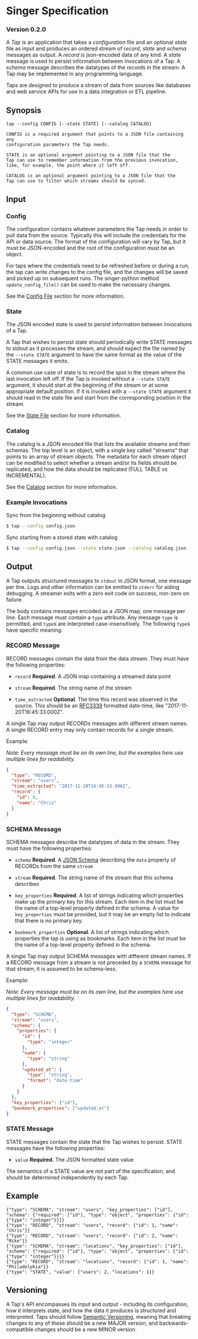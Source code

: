 # Singer Specification

### Version 0.2.0

A *Tap* is an application that takes a *configuration* file and an
optional *state* file as input and produces an ordered stream of *record*,
*state* and *schema* messages as output. A *record* is json-encoded data
of any kind. A *state* message is used to persist information between
invocations of a Tap. A *schema* message describes the datatypes of
the *record*s in the stream. A Tap may be implemented in any
programming language.

Taps are designed to produce a stream of data from sources like
databases and web service APIs for use in a data integration or ETL
pipeline.

## Synopsis

```
tap --config CONFIG [--state STATE] [--catalog CATALOG]

CONFIG is a required argument that points to a JSON file containing any
configuration parameters the Tap needs.

STATE is an optional argument pointing to a JSON file that the
Tap can use to remember information from the previous invocation,
like, for example, the point where it left off.

CATALOG is an optional argument pointing to a JSON file that the
Tap can use to filter which streams should be synced.

```

## Input

### Config

The configuration contains whatever parameters the Tap needs in order to
pull data from the source. Typically this will include the credentials for
the API or data source. The format of the configuration will vary by Tap,
but it must be JSON-encoded and the root of the configuration must be an
object.

For taps where the credentials need to be refreshed before or during a
run, the tap can write changes to the config file, and the changes will be
saved and picked up on subsequent runs. The singer-python method
`update_config_file()` can be used to make the necessary changes.

See the [Config File](CONFIG_AND_STATE.md#config-file) section for more
information.

### State

The JSON encoded state is used to persist information between invocations of a Tap.

A Tap that wishes to persist state should periodically write STATE
messages to stdout as it processes the stream, and should expect the file
named by the `--state STATE` argument to have the same format as the value
of the STATE messages it emits.

A common use case of state is to record the spot in the stream where the
last invocation left off. If the Tap is invoked without a `--state STATE`
argument, it should start at the beginning of the stream or at some
appropriate default position. If it is invoked with a `--state STATE`
argument it should read in the state file and start from the corresponding
position in the stream.

See the [State File](CONFIG_AND_STATE.md#state-file) section for more information.

### Catalog

The catalog is a JSON encoded file that lists the available streams and
their schemas. The top level is an object, with a single key called
"streams" that points to an array of stream objects. The metadata for each
stream object can be modified to select whether a stream and/or its fields
should be replicated, and how the data should be replicated (FULL TABLE vs
INCREMENTAL).

See the [Catalog](DISCOVERY_MODE.md#the-catalog) section for more information.

### Example Invocations

Sync from the beginning without catalog

```bash
$ tap --config config.json
```

Sync starting from a stored state with catalog

```bash
$ tap --config config.json --state state.json --catalog catalog.json
```

## Output

A Tap outputs structured messages to `stdout` in JSON format, one
message per line. Logs and other information can be emitted to `stderr`
for aiding debugging. A streamer exits with a zero exit code on success,
non-zero on failure.

The body contains messages encoded as a JSON map, one message per
line. Each message must contain a `type` attribute. Any message `type`
is permitted, and `type`s are interpreted case-insensitively. The
following `type`s have specific meaning:

### RECORD Message

RECORD messages contain the data from the data stream. They must have
the following properties:

 - `record` **Required**. A JSON map containing a streamed data point

 - `stream` **Required**. The string name of the stream

 - `time_extracted` **Optional**. The time this record was observed in the
   source. This should be an
   [RFC3339](https://www.ietf.org/rfc/rfc3339.txt) formatted date-time,
   like "2017-11-20T16:45:33.000Z".

A single Tap may output RECORDs messages with different stream
names.  A single RECORD entry may only contain records for a single
stream.

Example:

*Note: Every message must be on its own line, but the examples here use
 multiple lines for readability.*

```json
{
  "type": "RECORD",
  "stream": "users",
  "time_extracted": "2017-11-20T16:45:33.000Z",
  "record": {
    "id": 0,
    "name": "Chris"
  }
}
```

### SCHEMA Message

SCHEMA messages describe the datatypes of data in the stream. They
must have the following properties:

 - `schema` **Required**. A [JSON Schema] describing the
   `data` property of RECORDs from the same `stream`

 - `stream` **Required**. The string name of the stream that this
   schema describes

 - `key_properties` **Required**. A list of strings indicating which
   properties make up the primary key for this stream. Each item in the
   list must be the name of a top-level property defined in the schema. A
   value for `key_properties` must be provided, but it may be an empty
   list to indicate that there is no primary key.

 - `bookmark_properties` **Optional**. A list of strings indicating which
   properties the tap is using as bookmarks. Each item in the list must be
   the name of a top-level property defined in the schema.

A single Tap may output SCHEMA messages with different stream
names.  If a RECORD message from a stream is not preceded by a
`SCHEMA` message for that stream, it is assumed to be schema-less.

Example:

*Note: Every message must be on its own line, but the examples here use
 multiple lines for readability.*

```json
{
  "type": "SCHEMA",
  "stream": "users",
  "schema": {
    "properties": {
      "id": {
        "type": "integer"
      },
      "name": {
        "type": "string"
      },
      "updated_at": {
        "type": "string",
        "format": "date-time"
      }
    }
  },
  "key_properties": ["id"],
  "bookmark_properties": ["updated_at"]
}
```

### STATE Message

STATE messages contain the state that the Tap wishes to persist.
STATE messages have the following properties:


 - `value` **Required**. The JSON formatted state value

The semantics of a STATE value are not part of the specification,
and should be determined independently by each Tap.

## Example

```
{"type": "SCHEMA", "stream": "users", "key_properties": ["id"], "schema": {"required": ["id"], "type": "object", "properties": {"id": {"type": "integer"}}}}
{"type": "RECORD", "stream": "users", "record": {"id": 1, "name": "Chris"}}
{"type": "RECORD", "stream": "users", "record": {"id": 2, "name": "Mike"}}
{"type": "SCHEMA", "stream": "locations", "key_properties": ["id"], "schema": {"required": ["id"], "type": "object", "properties": {"id": {"type": "integer"}}}}
{"type": "RECORD", "stream": "locations", "record": {"id": 1, "name": "Philadelphia"}}
{"type": "STATE", "value": {"users": 2, "locations": 1}}
```

## Versioning

A Tap's API encompasses its input and output - including its
configuration, how it interprets state, and how the data it
produces is structured and interpreted. Taps should follow
[Semantic Versioning], meaning that breaking changes to any of
these should be a new MAJOR version, and backwards-compatible changes
should be a new MINOR version.

[JSON Schema]: http://json-schema.org/ "JSON Schema"
[Semantic Versioning]: http://semver.org/ "Semantic Versioning"
